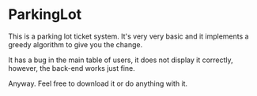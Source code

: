 # ParkingLot

This is a parking lot ticket system. It's very very basic and it implements a greedy algorithm to give you the change.

It has a bug in the main table of users, it does not display it correctly, however, the back-end works just fine.

Anyway. Feel free to download it or do anything with it.
